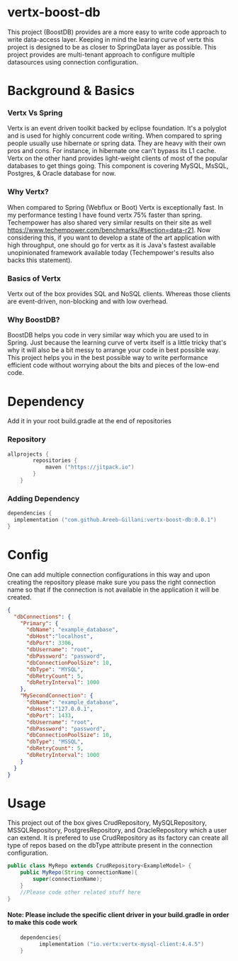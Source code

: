 # vertx-boost-db
This project (BoostDB) provides are a more easy to write code approach to write data-access layer. Keeping in mind the learing curve of vertx this project is designed to be as closer to SpringData layer as possible. This project provides are multi-tenant approach to configure multiple datasources using connection configuration.
# Background & Basics
### Vertx Vs Spring
Vertx is an event driven toolkit backed by eclipse foundation. It's a polyglot and is used for highly concurrent code writing. When compared to spring people usually use hibernate or spring data. They are heavy with their own pros and cons. For instance, in hibernate one can't bypass its L1 cache. Vertx on the other hand provides light-weight clients of most of the popular databases to get things going. This component is covering MySQL, MsSQL, Postgres, & Oracle database for now.
### Why Vertx?
When compared to Spring (Webflux or Boot) Vertx is exceptionally fast. In my performance testing I have found vertx 75% faster than spring. Techempower has also shared very similar results on their site as well https://www.techempower.com/benchmarks/#section=data-r21. Now considering this, if you want to develop a state of the art application with high throughput, one should go for vertx as it is Java's fastest available unopinionated framework available today (Techempower's results also backs this statement). 
### Basics of Vertx
Vertx out of the box provides SQL and NoSQL clients. Whereas those clients are event-driven, non-blocking and with low overhead. 
### Why BoostDB?
BoostDB helps you code in very similar way which you are used to in Spring. Just because the learning curve of vertx itself is a little tricky that's why it will also be a bit messy to arrange your code in best possible way. This project helps you in the best possible way to write performance efficient code without worrying about the bits and pieces of the low-end code.
# Dependency
 Add it in your root build.gradle at the end of repositories
### Repository
```kotlin
allprojects {
		repositories {
			maven ("https://jitpack.io")
		}
	}
```
### Adding Dependency

```kotlin
dependencies {
  implementation ("com.github.Areeb-Gillani:vertx-boost-db:0.0.1")
}
```
# Config
One can add multiple connection configurations in this way and upon creating the repository please make sure you pass the right connection name so that if the connection is not available in the application it will be created.
```json
{
  "dbConnections": {
    "Primary": {
      "dbName": "example_database",
      "dbHost":"localhost",
      "dbPort": 3306,
      "dbUsername": "root",
      "dbPassword": "password",
      "dbConnectionPoolSize": 10,
      "dbType": "MYSQL",
      "dbRetryCount": 5,
      "dbRetryInterval": 1000
    },
    "MySecondConnection": {
      "dbName": "example_database",
      "dbHost":"127.0.0.1",
      "dbPort": 1433,
      "dbUsername": "root",
      "dbPassword": "password",
      "dbConnectionPoolSize": 10,
      "dbType": "MSSQL",
      "dbRetryCount": 5,
      "dbRetryInterval": 1000
    }
  }
}
```

# Usage
This project out of the box gives CrudRepository, MySQLRepository, MSSQLRepository, PostgresRepository, and OracleRepository which a user can extend. It is prefered to use CrudRepository as its factory can create all type of repos based on the dbType attribute present in the connection configuration. 

```java
public class MyRepo extends CrudRepository<ExampleModel> {
    public MyRepo(String connectionName){
        super(connectionName);
    }
    //Please code other related stuff here
}
```
#### Note: Please include the specific client driver in your build.gradle in order to make this code work
```kotlin
    dependencies{
          implementation ("io.vertx:vertx-mysql-client:4.4.5")
    }
```




